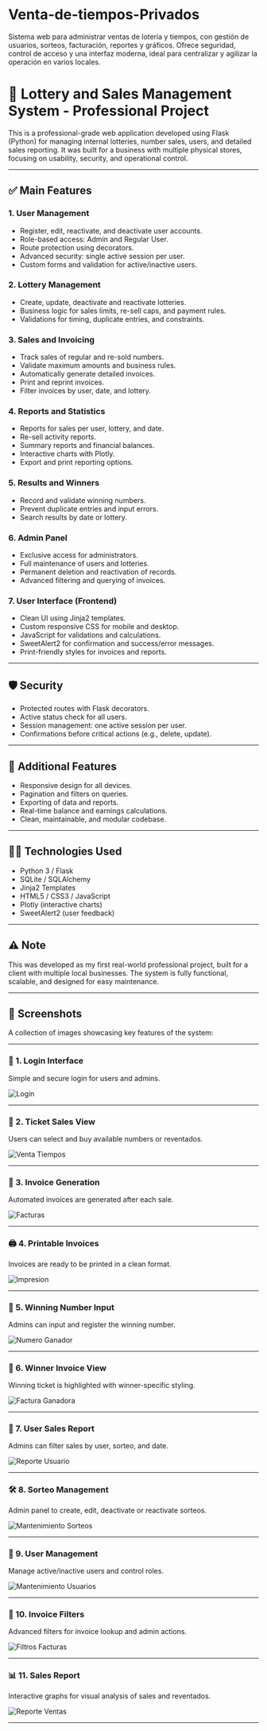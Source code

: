 # Venta-de-tiempos-Privados
Sistema web para administrar ventas de lotería y tiempos, con gestión de usuarios, sorteos, facturación, reportes y gráficos. Ofrece seguridad, control de acceso y una interfaz moderna, ideal para centralizar y agilizar la operación en varios locales.

# 🎰 Lottery and Sales Management System - Professional Project

This is a professional-grade web application developed using Flask (Python) for managing internal lotteries, number sales, users, and detailed sales reporting. It was built for a business with multiple physical stores, focusing on usability, security, and operational control.

---

## ✅ Main Features

### 1. User Management
- Register, edit, reactivate, and deactivate user accounts.
- Role-based access: Admin and Regular User.
- Route protection using decorators.
- Advanced security: single active session per user.
- Custom forms and validation for active/inactive users.

### 2. Lottery Management
- Create, update, deactivate and reactivate lotteries.
- Business logic for sales limits, re-sell caps, and payment rules.
- Validations for timing, duplicate entries, and constraints.

### 3. Sales and Invoicing
- Track sales of regular and re-sold numbers.
- Validate maximum amounts and business rules.
- Automatically generate detailed invoices.
- Print and reprint invoices.
- Filter invoices by user, date, and lottery.

### 4. Reports and Statistics
- Reports for sales per user, lottery, and date.
- Re-sell activity reports.
- Summary reports and financial balances.
- Interactive charts with Plotly.
- Export and print reporting options.

### 5. Results and Winners
- Record and validate winning numbers.
- Prevent duplicate entries and input errors.
- Search results by date or lottery.

### 6. Admin Panel
- Exclusive access for administrators.
- Full maintenance of users and lotteries.
- Permanent deletion and reactivation of records.
- Advanced filtering and querying of invoices.

### 7. User Interface (Frontend)
- Clean UI using Jinja2 templates.
- Custom responsive CSS for mobile and desktop.
- JavaScript for validations and calculations.
- SweetAlert2 for confirmation and success/error messages.
- Print-friendly styles for invoices and reports.

---

## 🛡️ Security
- Protected routes with Flask decorators.
- Active status check for all users.
- Session management: one active session per user.
- Confirmations before critical actions (e.g., delete, update).

---

## 🧩 Additional Features
- Responsive design for all devices.
- Pagination and filters on queries.
- Exporting of data and reports.
- Real-time balance and earnings calculations.
- Clean, maintainable, and modular codebase.

---

## 🧑‍💻 Technologies Used
- Python 3 / Flask
- SQLite / SQLAlchemy
- Jinja2 Templates
- HTML5 / CSS3 / JavaScript
- Plotly (interactive charts)
- SweetAlert2 (user feedback)

---

## ⚠️ Note
This was developed as my first real-world professional project, built for a client with multiple local businesses. The system is fully functional, scalable, and designed for easy maintenance.

---

## 📸 Screenshots

A collection of images showcasing key features of the system:

---

### 🔐 1. Login Interface
Simple and secure login for users and admins.

![Login](https://github.com/user-attachments/assets/4b41212b-7c82-48b6-b2d3-098981792e20)

---

### 🛒 2. Ticket Sales View
Users can select and buy available numbers or reventados.

![Venta Tiempos](https://github.com/user-attachments/assets/2684cc08-b927-4c1f-98e9-7cbd10e2aab0)

---

### 🧾 3. Invoice Generation
Automated invoices are generated after each sale.

![Facturas](https://github.com/user-attachments/assets/38cd3571-abcf-4fa0-a01f-9d4879fd38a5)

---

### 🖨️ 4. Printable Invoices
Invoices are ready to be printed in a clean format.

![Impresion](https://github.com/user-attachments/assets/38f415bd-17b2-4bf5-bc9e-e1374f782dd6)

---

### 🎯 5. Winning Number Input
Admins can input and register the winning number.

![Numero Ganador](https://github.com/user-attachments/assets/309059d3-7f57-458b-b700-f0703e0af458)

---

### 🥇 6. Winner Invoice View
Winning ticket is highlighted with winner-specific styling.

![Factura Ganadora](https://github.com/user-attachments/assets/37438e00-6f8c-40fe-9cca-c18634675121)

---

### 👤 7. User Sales Report
Admins can filter sales by user, sorteo, and date.

![Reporte Usuario](https://github.com/user-attachments/assets/e417a3b5-60eb-4c9c-913b-b5b139203b10)

---

### 🛠️ 8. Sorteo Management
Admin panel to create, edit, deactivate or reactivate sorteos.

![Mantenimiento Sorteos](https://github.com/user-attachments/assets/4c08c150-a62c-42e3-9176-d8a8b37fe1b1)

---

### 👥 9. User Management
Manage active/inactive users and control roles.

![Mantenimiento Usuarios](https://github.com/user-attachments/assets/0447f156-1c17-4536-a293-c72f046e3331)

---

### 🔎 10. Invoice Filters
Advanced filters for invoice lookup and admin actions.

![Filtros Facturas](https://github.com/user-attachments/assets/d58f9291-642f-42e7-a794-1c0b5d373fd2)

---

### 📊 11. Sales Report
Interactive graphs for visual analysis of sales and reventados.

![Reporte Ventas](https://github.com/user-attachments/assets/d97c5530-ca38-443b-9bcf-cb128001a96a)

---

